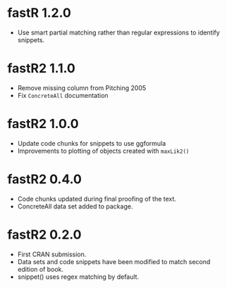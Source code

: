 
# fastR 1.2.0

 * Use smart partial matching rather than regular expressions to identify snippets.
 
# fastR2 1.1.0

* Remove missing column from Pitching 2005
* Fix `ConcreteAll` documentation

# fastR2 1.0.0

* Update code chunks for snippets to use ggformula
* Improvements to plotting of objects created with `maxLik2()`

# fastR2 0.4.0

* Code chunks updated during final proofing of the text.
* ConcreteAll data set added to package.


# fastR2 0.2.0

* First CRAN submission.
* Data sets and code snippets have been modified to match second edition of book.
* snippet() uses regex matching by default.



